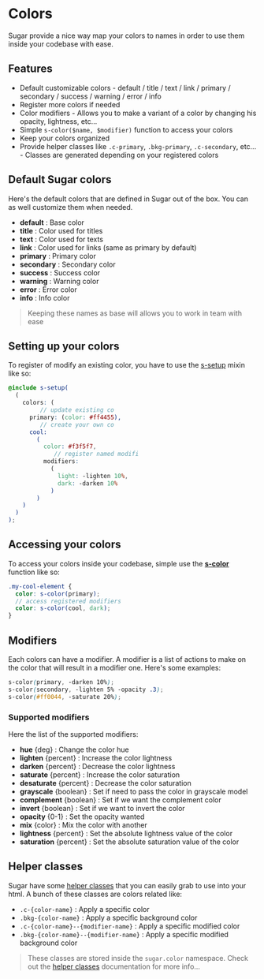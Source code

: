 # Colors

Sugar provide a nice way map your colors to names in order to use them inside your codebase with ease.

## Features

- Default customizable colors - default / title / text / link / primary / secondary / success / warning / error / info
- Register more colors if needed
- Color modifiers - Allows you to make a variant of a color by changing his opacity, lightness, etc...
- Simple `s-color($name, $modifier)` function to access your colors
- Keep your colors organized
- Provide helper classes like `.c-primary`, `.bkg-primary`, `.c-secondary`, etc... - Classes are generated depending on your registered colors

## Default Sugar colors

Here's the default colors that are defined in Sugar out of the box. You can as well customize them when needed.

- **default** : Base color
- **title** : Color used for titles
- **text** : Color used for texts
- **link** : Color used for links (same as primary by default)
- **primary** : Primary color
- **secondary** : Secondary color
- **success** : Success color
- **warning** : Warning color
- **error** : Error color
- **info** : Info color

> Keeping these names as base will allows you to work in team with ease

## Setting up your colors

To register of modify an existing color, you have to use the [s-setup](../src/scss/core/mixins/_s-setup.md) mixin like so:

```scss
@include s-setup(
  (
    colors: (
         // update existing co
      primary: (color: #ff4455),
         // create your own co
      cool:
        (
          color: #f3f5f7,
             // register named modifi
          modifiers:
            (
              light: -lighten 10%,
              dark: -darken 10%
            )
        )
    )
  )
);
```

## Accessing your colors

To access your colors inside your codebase, simple use the **[s-color](../src/scss/core/functions/_s-color.md)** function like so:

```scss
.my-cool-element {
  color: s-color(primary);
  // access registered modifiers
  color: s-color(cool, dark);
}
```

## Modifiers

Each colors can have a modifier. A modifier is a list of actions to make on the color that will result in a modifier one. Here's some examples:

```scss
s-color(primary, -darken 10%);
s-color(secondary, -lighten 5% -opacity .3);
s-color(#ff0044, -saturate 20%);
```

### Supported modifiers

Here the list of the supported modifiers:

- **hue** {deg} : Change the color hue
- **lighten** {percent} : Increase the color lightness
- **darken** {percent} : Decrease the color lightness
- **saturate** {percent} : Increase the color saturation
- **desaturate** {percent} : Decrease the color saturation
- **grayscale** {boolean} : Set if need to pass the color in grayscale model
- **complement** {boolean} : Set if we want the complement color
- **invert** {boolean} : Set if we want to invert the color
- **opacity** {0-1} : Set the opacity wanted
- **mix** {color} : Mix the color with another
- **lightness** {percent} : Set the absolute lightness value of the color
- **saturation** {percent} : Set the absolute saturation value of the color

## Helper classes

Sugar have some [helper classes](helper-classes.md) that you can easily grab to use into your html. A bunch of these classes are colors related like:

- `.c-{color-name}` : Apply a specific color
- `.bkg-{color-name}` : Apply a specific background color
- `.c-{color-name}--{modifier-name}` : Apply a specific modified color
- `.bkg-{color-name}--{modifier-name}` : Apply a specific modified background color

> These classes are stored inside the `sugar.color` namespace. Check out the [helper classes](helper-classes.md) documentation for more info...
